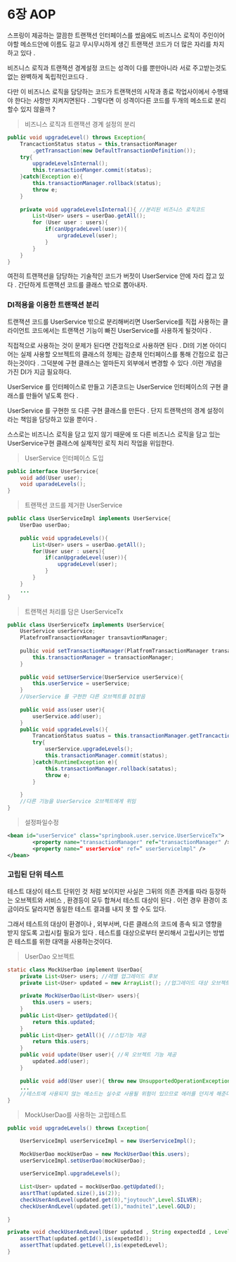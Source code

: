 # 6장 AOP

스프링이 제공하는 깔끔한 트랜잭션 인터페이스를 썼음에도 비즈니스 로직이 주인이어야할 메소드안에 이름도 길고 무시무시하게 생긴 트랜잭션 코드가 더 많은 자리를 차지 하고 있다 .

비즈니스 로직과 트랜잭션 경계설정 코드는 성격이 다를 뿐만아니라 서로 주고받는것도 없는 완벽하게 독립적인코드다 . 

다만 이 비즈니스 로직을 담당하는 코드가 트랜잭션의 시작과 종료 작업사이에서 수행돼야 한다는 사항만 지켜지면된다 . 그렇다면 이 성격이다른 코드를 두개의 메소드로 분리 할수 있지 않을까 ?

> 비즈니스 로직과 트랜잭션 경계 설정의 분리 

```java
public void upgradeLevel() throws Exception{
	TrancactionStatus status = this,transactionManager
		.getTransaction(new DefaultTransactionDefinition());
	try{
		upgradeLevelsInternal();
		this.transactionManger.commit(status);
	}catch(Exception e){
		this.transactionManager.rollback(status);
		throw e;
	}
	
	private void upgradeLevelsInternal(){ //분리된 비즈니스 로직코드 
		List<User> users = userDao.getAll();
		for (User user : users){
			if(canUpgradeLevel(user)){
				urgradeLevel(user);
			}
		}
	}
}
```

여전히 트랜잭션을 담당하는 기술적인 코드가 버젓이 UserService 안에 자리 잡고 있다 . 간단하게 트랜잭션 코드를 클래스 밖으로 뽑아내자.

### DI적용을 이용한 트랜잭션 분리

트랜잭션 코드를 UserService 밖으로 분리해버리면 UserService를 직접 사용하는 클라이언트 코드에서는 트랜잭션 기능이 빠진 UserService를 사용하게 될것이다 . 

직접적으로 사용하는 것이 문제가 된다면 간접적으로 사용하면 된다 . DI의 기본 아이디어는 실제 사용할 오브젝트의 클래스의 정체는 감춘채 인터페이스를 통해 간접으로 접근하는것이다 . 그덕분에 구현 클래스는 얼마든지 외부에서 변경할 수 있다 .이런 개념을 가진 DI가 지금 필요하다.

UserService 를 인터페이스로 만들고 기존코드는 UserService 인터페이스의 구현 클래스를 만들어 넣도록 한다 .

UserService 를 구현한 또 다른 구현 클래스를 만든다 . 단지 트랜잭션의 경계 설정이라는 책임을 담당하고 있을 뿐이다 . 

스스로는 비즈니스 로직을 담고 있지 않기 때문에 또 다른 비즈니스 로직을 담고 있는 UserService구현 클래스에 실제적인 로직 처리 작업을 위임한다.

> UserService 인터페이스 도입 

```java
public interface UserService{
	void add(User user);
	void uparadeLevels();
}
```

> 트랜잭션 코드를 제거한 UserService

```java
public class UserServiceImpl implements UserService{
	UserDao userDao;
	
	public void upgradeLevels(){
		List<User> users = userDao.getAll();
		for(User user : users){
			if(canUpgradeLevel(user)){
				upgradeLevel(user);
			}
		}
	}
	...
}
```

> 트랜잭션 처리를 담은 UserServiceTx

```java
public class UserServiceTx implements UserService{
	UserService userService;
    PlatefromTransactionManager transavtionManager;
    
    pulbic void setTransactionManager(PlatfromTransactionManager transactionManager){
        this.transactionManager = transactionManager;
    }
	
	public void setUserService(UserService userService){
		this.userService = userService;
	}
	//UserService 를 구현한 다른 오브젝트를 DI받음
	
	public void ass(user user){
		userService.add(user);
	}
	public void upgradeLevels(){
        TrancationStatus suatus = this.transactionManager.getTrancaction(new DefaultTransactionDefinition());
        try{
            userService.upgradeLevels();
            this.transactionManager.commit(status);
        }catch(RuntimeException e){
            this.transactionManager.rollback(satatus);
            throw e;
        }
	
	}
	//다른 기능을 UserService 오브젝트에게 위임 
}
```

> 설정파일수정

```xml
<bean id="userService" class="springbook.user.service.UserServiceTx"> 
		<property name="transactionManager" ref="transactionManager" /> 
		<property name=“ userService" ref=“ userServicelmpl" /> 
</bean> 
```

### 고립된 단위 테스트 

테스트 대상이 테스트 단위인 것 처럼 보이지만 사실은 그뒤의 의존 관계를 따라 등장하는 오브젝트와 서비스 , 환경등이 모두 합쳐서 테스트 대상이 된다 . 이런 경우 환경이 조금이라도 달라지면 동일한 테스트 결과를 내지 못 할 수도 있다. 

그래서 테스트의 대상이 환경이나 , 외부서버, 다른 클래스의 코드에 종속 되고 영향을 받지 않도록 고립시킬 필요가 있다 . 테스트를 대상으로부터 분리해서 고립시키는 방법은 테스트를 위한 대역을 사용하는것이다.

>  UserDao  오브젝트

```java
static class MockUserDao implement UserDao{
	private List<User> users; //레벨 업그레이드 후보 
	private List<User> updated = new ArrayList(); //업그레이드 대상 오브젝트 
	
	private MockUserDao(List<User> users){
		this.users = users;
	}
	public List<User> getUpdated(){
		return this.updated;
	}
	public List<User> getAll(){ //스텁기능 제공
		return this.users;
	}
	public void update(User user){ //목 오브젝트 기능 제공
		updated.add(user);
	}
	
	public void add(User user){ throw new UnsupportedOperationException(); }
	...
	//테스트에 사용되지 않는 메소드는 실수로 사용될 위험이 있으므로 에러를 던지게 해준다.
}
```

> MockUserDao를 사용하는 고립테스트

```java
public void upgradeLevels() throws Exception{

	UserServiceImpl userServiceImpl = new UserServiceImpl();
	
	MockUserDao mockUserDao = new MockUserDao(this.users);
	userServiceImpl.setUserDao(mockUserDao);
	
	userServiceImpl.upgradeLevels();
	
	List<User> updated = mockUserDao.getUpdated();
	assrtThat(updated.size(),is(2));
	checkUserAndLevel(updated.get(0),"joytouch",Level.SILVER);
	checkUserAndLevel(updated.get(1),"madnite1",Level.GOLD);
	
}

private void checkUserAndLevel(User updated , String expectedId , Level expectedLevel){
	assertThat(updated.getId(),is(expetedId));
	assertThat(updated.getLevel(),is(expetedLevel);
}
```

